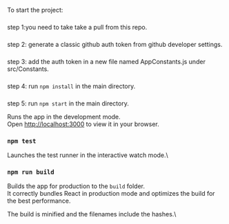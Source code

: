 To start the project:
###
step 1:you need to take take a pull from this repo.
###
step 2: generate a classic github auth token from github developer settings.
###
step 3: add the auth token in a new file named AppConstants.js under src/Constants.
###
step 4: run `npm install` in the main directory.
###
step 5: run `npm start` in the main directory.

Runs the app in the development mode.\
Open [http://localhost:3000](http://localhost:3000) to view it in your browser.

### `npm test`

Launches the test runner in the interactive watch mode.\


### `npm run build`

Builds the app for production to the `build` folder.\
It correctly bundles React in production mode and optimizes the build for the best performance.

The build is minified and the filenames include the hashes.\
